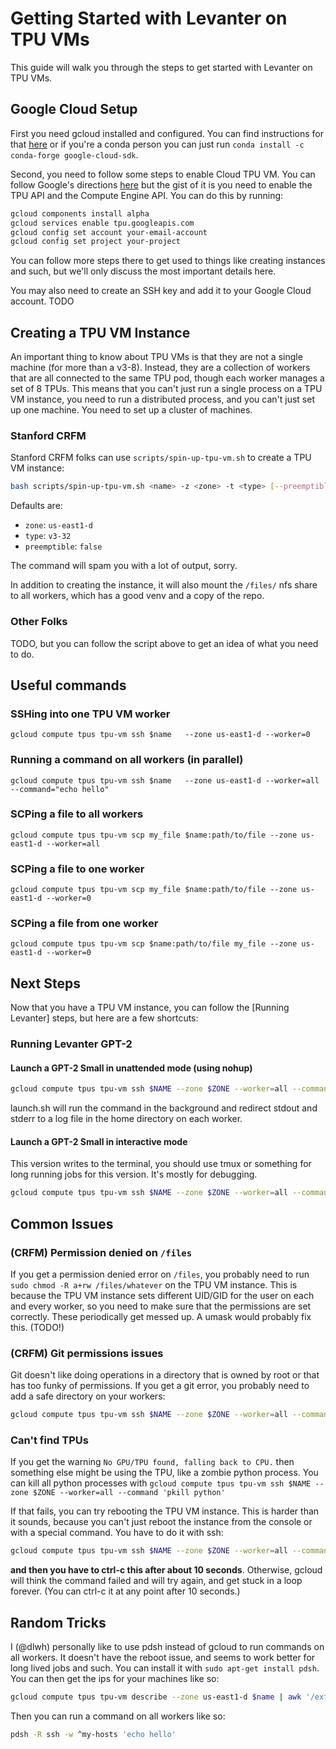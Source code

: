 # Getting Started with Levanter on TPU VMs

This guide will walk you through the steps to get started with Levanter on TPU VMs.

## Google Cloud Setup

First you need gcloud installed and configured. You can find instructions for that [here](https://cloud.google.com/sdk/docs/quickstarts)
or if you're a conda person you can just run `conda install -c conda-forge google-cloud-sdk`.

Second, you need to follow some steps to enable Cloud TPU VM. You can follow Google's directions [here](https://cloud.google.com/tpu/docs/users-guide-tpu-vm)
but the gist of it is you need to enable the TPU API and the Compute Engine API. You can do this by running:

```bash
gcloud components install alpha
gcloud services enable tpu.googleapis.com
gcloud config set account your-email-account
gcloud config set project your-project
```

You can follow more steps there to get used to things like creating instances and such, but we'll only discuss the
most important details here.

You may also need to create an SSH key and add it to your Google Cloud account. TODO

## Creating a TPU VM Instance

An important thing to know about TPU VMs is that they are not a single machine (for more than a v3-8). Instead, they
are a collection of workers that are all connected to the same TPU pod, though each worker manages a set of 8 TPUs.
This means that you can't just run a single process on a TPU VM instance, you need to run a distributed process,
and you can't just set up one machine. You need to set up a cluster of machines.

### Stanford CRFM

Stanford CRFM folks can use `scripts/spin-up-tpu-vm.sh` to create a TPU VM instance:
```bash
bash scripts/spin-up-tpu-vm.sh <name> -z <zone> -t <type> [--preemptible]
```

Defaults are:
- `zone`: `us-east1-d`
- `type`: `v3-32`
- `preemptible`: `false`

The command will spam you with a lot of output, sorry.

In addition to creating the instance, it will also mount the `/files/` nfs share to all workers, which has a good
venv and a copy of the repo.

### Other Folks

TODO, but you can follow the script above to get an idea of what you need to do.

## Useful commands

### SSHing into one TPU VM worker

`gcloud compute tpus tpu-vm ssh $name   --zone us-east1-d --worker=0`

### Running a command on all workers (in parallel)
`gcloud compute tpus tpu-vm ssh $name   --zone us-east1-d --worker=all --command="echo hello"`

### SCPing a file to all workers
`gcloud compute tpus tpu-vm scp my_file $name:path/to/file --zone us-east1-d --worker=all`

### SCPing a file to one worker
`gcloud compute tpus tpu-vm scp my_file $name:path/to/file --zone us-east1-d --worker=0`

### SCPing a file from one worker
`gcloud compute tpus tpu-vm scp $name:path/to/file my_file --zone us-east1-d --worker=0`

## Next Steps

Now that you have a TPU VM instance, you can follow the [Running Levanter] steps, but here are a few shortcuts:

### Running Levanter GPT-2


#### Launch a GPT-2 Small in unattended mode (using nohup)
```bash
gcloud compute tpus tpu-vm ssh $NAME --zone $ZONE --worker=all --command 'WANDB_API_KEY=... bash /files/levanter/scripts/launch.sh python /files/levanter/examples/gpt2_example.py --config_path /files/levanter/config/gpt2_small.yaml --trainer.checkpoint_dir gs://<somewhere>'
```

launch.sh will run the command in the background and redirect stdout and stderr to a log file in the home directory
on each worker.

#### Launch a GPT-2 Small in interactive mode
This version writes to the terminal, you should use tmux or something for long running jobs for this version. It's mostly for debugging.
```bash
gcloud compute tpus tpu-vm ssh $NAME --zone $ZONE --worker=all --command 'WANDB_API_KEY=... bash /files/levanter/scripts/run.sh python /files/levanter/examples/gpt2_example.py --config_path /files/levanter/config/gpt2_small.yaml --trainer.checkpoint_dir gs://<somewhere>'
```

## Common Issues
### (CRFM) Permission denied on `/files`

If you get a permission denied error on `/files`, you probably need to run `sudo chmod -R a+rw /files/whatever` on the
TPU VM instance. This is because the TPU VM instance sets different UID/GID for the user on each and every worker, so
you need to make sure that the permissions are set correctly. These periodically get messed up. A umask would probably
fix this. (TODO!)

### (CRFM) Git permissions issues

Git doesn't like doing operations in a directory that is owned by root or that has too funky of permissions. If you get a git error, you probably need to
add a safe directory on your workers:

```bash
gcloud compute tpus tpu-vm ssh $NAME --zone $ZONE --worker=all --command 'git config --global --add safe.directory /files/<wherever>'
```

### Can't find TPUs

If you get the warning `No GPU/TPU found, falling back to CPU.` then something else might be using the TPU, like a zombie python
process. You can kill all python processes with `gcloud compute tpus tpu-vm ssh $NAME --zone $ZONE --worker=all --command 'pkill python'`

If that fails, you can try rebooting the TPU VM instance. This is harder than it sounds, because you can't just reboot the instance
from the console or with a special command. You have to do it with ssh:

```bash
gcloud compute tpus tpu-vm ssh $NAME --zone $ZONE --worker=all --command 'sudo reboot'
```

**and then you have to ctrl-c this after about 10 seconds**. Otherwise, gcloud will think the command failed and will
try again, and get stuck in a loop forever. (You can ctrl-c it at any point after 10 seconds.)


## Random Tricks

I (@dlwh) personally like to use pdsh instead of gcloud to run commands on all workers. It doesn't have the reboot
issue, and seems to work better for long lived jobs and such. You can install it with `sudo apt-get install pdsh`.
You can then get the ips for your machines like so:

```bash
gcloud compute tpus tpu-vm describe --zone us-east1-d $name | awk '/externalIp: (.*)/ {print $2}'  > my-hosts
```

Then you can run a command on all workers like so:

```bash
pdsh -R ssh -w ^my-hosts 'echo hello'
```
